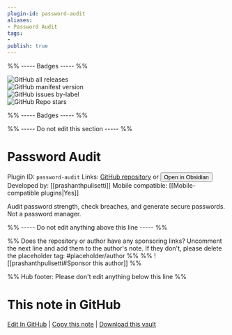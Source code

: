 ```yaml
---
plugin-id: password-audit
aliases:
- Password Audit
tags: 
- 
publish: true
---
```


%% ----- Badges ----- %%

![GitHub all releases](https://img.shields.io/github/downloads/prashanthpulisetti/password-audit/total?color=573E7A&logo=github&style=for-the-badge)   
![GitHub manifest version](https://img.shields.io/github/manifest-json/v/prashanthpulisetti/password-audit?color=573E7A&logo=github&style=for-the-badge)   
![GitHub issues by-label](https://img.shields.io/github/issues/prashanthpulisetti/password-audit/help%20wanted?color=573E7A&logo=github&style=for-the-badge)   
![GitHub Repo stars](https://img.shields.io/github/stars/prashanthpulisetti/password-audit?color=573E7A&logo=github&style=for-the-badge)

%% ----- Badges ----- %%

%% ----- Do not edit this section ----- %%

# Password Audit

Plugin ID: `password-audit`
Links: [GitHub repository](https://github.com/prashanthpulisetti/password-audit) or [<button id=HH>Open in Obsidian</button>](obsidian://show-plugin?id=password-audit)
Developed by: [[prashanthpulisetti]]
Mobile compatible: [[Mobile-compatible plugins|Yes]]

Audit password strength, check breaches, and generate secure passwords. Not a password manager.

%% ----- Do not edit anything above this line ----- %% 

%% Does the repository or author have any sponsoring links? Uncomment the next line and add them to the author's note. If they don't, please delete the placeholder tag: #placeholder/author %%
%% ![[prashanthpulisetti#Sponsor this author]] %%

%% Hub footer: Please don't edit anything below this line %%

# This note in GitHub

<span class="git-footer">[Edit In GitHub](https://github.dev/obsidian-community/obsidian-hub/blob/main/02%20-%20Community%20Expansions/02.05%20All%20Community%20Expansions/Plugins/password-audit.md "git-hub-edit-note") | [Copy this note](https://raw.githubusercontent.com/obsidian-community/obsidian-hub/main/02%20-%20Community%20Expansions/02.05%20All%20Community%20Expansions/Plugins/password-audit.md "git-hub-copy-note") | [Download this vault](https://github.com/obsidian-community/obsidian-hub/archive/refs/heads/main.zip "git-hub-download-vault") </span>
